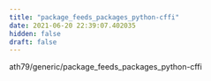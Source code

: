 ```yaml
---
title: "package_feeds_packages_python-cffi"
date: 2021-06-20 22:39:07.402035
hidden: false
draft: false
---
```


ath79/generic/package_feeds_packages_python-cffi

